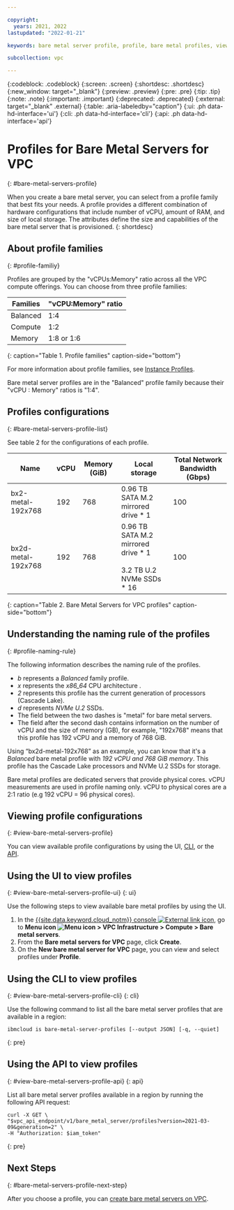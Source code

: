 ```yaml
---

copyright:
  years: 2021, 2022
lastupdated: "2022-01-21"

keywords: bare metal server profile, profile, bare metal profiles, viewing profile, view profiles

subcollection: vpc

---
```


{:codeblock: .codeblock}
{:screen: .screen}
{:shortdesc: .shortdesc}
{:new_window: target="_blank"}
{:preview: .preview}
{:pre: .pre}
{:tip: .tip}
{:note: .note}
{:important: .important}
{:deprecated: .deprecated}
{:external: target="_blank" .external}
{:table: .aria-labeledby="caption"}
{:ui: .ph data-hd-interface='ui'}
{:cli: .ph data-hd-interface='cli'}
{:api: .ph data-hd-interface='api'}

# Profiles for Bare Metal Servers for VPC
{: #bare-metal-servers-profile}

When you create a bare metal server, you can select from a profile family that best fits your needs. A profile provides a different combination of hardware configurations that include number of vCPU, amount of RAM, and size of local storage. The attributes define the size and capabilities of the bare metal server that is provisioned. 
{: shortdesc}

## About profile families
{: #profile-familiy}

Profiles are grouped by the "vCPUs:Memory" ratio across all the VPC compute offerings. You can choose from three profile families:

| Families | "vCPU:Memory" ratio |
|---------|---------|
| Balanced | 1:4 |
| Compute | 1:2 |
| Memory | 1:8 or 1:6 |
{: caption="Table 1. Profile families" caption-side="bottom"}

For more information about profile families, see [Instance Profiles](/docs/vpc?topic=vpc-profiles).

Bare metal server profiles are in the "Balanced" profile family because their "vCPU : Memory" ratios is "1:4".

## Profiles configurations
{: #bare-metal-servers-profile-list}

See table 2 for the configurations of each profile.

| Name | vCPU | Memory (GiB) | Local storage | Total Network Bandwidth (Gbps) |
|---------|---------|---------|---------|---------|
| bx2-metal-192x768 | 192 | 768 | 0.96 TB SATA M.2 mirrored drive * 1 | 100 |
| bx2d-metal-192x768 | 192 | 768 | 0.96 TB SATA M.2 mirrored drive \* 1<br><br>3.2 TB U.2 NVMe SSDs \* 16 | 100 |
{: caption="Table 2. Bare Metal Servers for VPC profiles" caption-side="bottom"}

## Understanding the naming rule of the profiles
{: #profile-naming-rule}

The following information describes the naming rule of the profiles.

* *b* represents a *Balanced* family profile.
 * *x* represents the *x86_64* CPU architecture .
* *2* represents this profile has the current generation of processors (Cascade Lake).
* *d* represents *NVMe U.2* SSDs.
* The field between the two dashes is "metal" for bare metal servers.
* The field after the second dash contains information on the number of vCPU and the size of memory (GB), for example, "192x768" means that this profile has 192 vCPU and a memory of 768 GiB.

Using “bx2d-metal-192x768” as an example, you can know that it's a *Balanced* bare metal profile with *192 vCPU and 768 GiB memory*. This profile has the Cascade Lake processors and NVMe U.2 SSDs for storage.

Bare metal profiles are dedicated servers that provide physical cores. vCPU measurements are used in profile naming only. vCPU to physical cores are a 2:1 ratio (e.g 192 vCPU = 96 physical cores).

## Viewing profile configurations
{: #view-bare-metal-servers-profile}

You can view available profile configurations by using the UI, [CLI](#view-bare-metal-servers-profile-cli), or the [API](#view-bare-metal-servers-profile-api).

## Using the UI to view profiles
{: #view-bare-metal-servers-profile-ui}
{: ui}

Use the following steps to view available bare metal profiles by using the UI.

1. In the [{{site.data.keyword.cloud_notm}} console ![External link icon](../icons/launch-glyph.svg "External link icon")](https://{DomainName}), go to **Menu icon ![Menu icon](../../icons/icon_hamburger.svg) > VPC Infrastructure > Compute > Bare metal servers**.
2. From the **Bare metal servers for VPC** page, click **Create**.
3. On the **New bare metal server for VPC** page, you can view and select profiles under **Profile**.

## Using the CLI to view profiles
{: #view-bare-metal-servers-profile-cli}
{: cli}

Use the following command to list all the bare metal server profiles that are available in a region:

```
ibmcloud is bare-metal-server-profiles [--output JSON] [-q, --quiet]
```
{: pre}

## Using the API to view profiles
{: #view-bare-metal-servers-profile-api}
{: api}

List all bare metal server profiles available in a region by running the following API request:

```
curl -X GET \
"$vpc_api_endpoint/v1/bare_metal_server/profiles?version=2021-03-09&generation=2" \
-H "Authorization: $iam_token"
```
{: pre}

## Next Steps
{: #bare-metal-servers-profile-next-step}

After you choose a profile, you can [create bare metal servers on VPC](/docs/vpc?topic=vpc-creating-bare-metal-servers).

<!--
Profiles for post-GA:
| Name | ** *vCPU* ** | Memory (GiB) | Local storage | Total Network Bandwidth (Gbps) |
| bx2-metal-96x384 | 96 | 384 | 0.96 TB SATA M.2 mirrored drive * 1 | 100 |
| bx2d-metal-96x384 | 96 | 384 | 0.96 TB SATA M.2 mirrored drive * 1
3.2 TB U.2 NVMe SSDs * 8 | 100 |
| mx2-metal-32x192 | 32 | 192 | 0.96 TB SATA M.2 mirrored drives * 1 | 100 |
| mx2d-metal-32x192 |32 | 192 | 0.96 TB SATA M.2 mirrored drives * 1
3.2 TB U.2 NVMe SSDs * 8 | 100 |
| mx2-metal-48x384 | 48 | 384 | 0.96 TB SATA M.2 mirrored drive * 1 | 100 |
| mx2d-metal-48x384 | 48 | 384 | 0.96 TB SATA M.2 mirrored drive * 1
3.2 TB U.2 NVMe SSDs * 8 | 100 |
| mx2-metal-64x384 | 64| 384 | 0.96 TB SATA M.2 mirrored drive * 1 | 100 |
| mx2d-metal-64x384 | 64 | 384 | 0.96 TB SATA M.2 mirrored drive * 1
3.2 TB U.2 NVMe SSDs * 8 | 100 |
| mx2-metal-96x768 | 96 | 768 | 0.96 TB SATA M.2 mirrored drive * 1 | 100 |
| mx2d-metal-96x768 | 96 | 768 | 0.96 TB SATA M.2 mirrored drive * 1
3.2 TB U.2 NVMe SSDs * 8 | 100 |
-->

